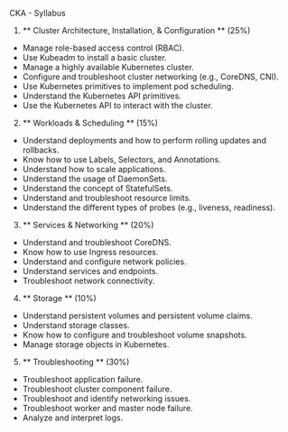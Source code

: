 CKA - Syllabus 
1. ** Cluster Architecture, Installation, & Configuration ** (25%)
- Manage role-based access control (RBAC).
- Use Kubeadm to install a basic cluster.
- Manage a highly available Kubernetes cluster.
- Configure and troubleshoot cluster networking (e.g., CoreDNS, CNI).
- Use Kubernetes primitives to implement pod scheduling.
- Understand the Kubernetes API primitives.
- Use the Kubernetes API to interact with the cluster.

2. ** Workloads & Scheduling ** (15%)
- Understand deployments and how to perform rolling updates and rollbacks.
- Know how to use Labels, Selectors, and Annotations.
- Understand how to scale applications.
- Understand the usage of DaemonSets.
- Understand the concept of StatefulSets.
- Understand and troubleshoot resource limits.
- Understand the different types of probes (e.g., liveness, readiness).

3. ** Services & Networking ** (20%)
- Understand and troubleshoot CoreDNS.
- Know how to use Ingress resources.
- Understand and configure network policies.
- Understand services and endpoints.
- Troubleshoot network connectivity.

4. ** Storage ** (10%)
- Understand persistent volumes and persistent volume claims.
- Understand storage classes.
- Know how to configure and troubleshoot volume snapshots.
- Manage storage objects in Kubernetes.
  
5. ** Troubleshooting ** (30%)
- Troubleshoot application failure.
- Troubleshoot cluster component failure.
- Troubleshoot and identify networking issues.
- Troubleshoot worker and master node failure.
- Analyze and interpret logs.

